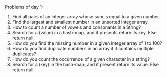 Problems of day 1:

1. Find all pairs of an integer array whose sum is equal to a given number.
2. Find the largest and smallest number in an unsorted integer array.
3. How to count a number of vowels and consonants in a String?
4. Search for a (value) in a hash-map, and if presents return its key. Else
return null.
5. How do you find the missing number in a given integer array of 1 to 100? 
6. How do you find duplicate numbers in an array if it contains multiple
duplicates? 
7. How do you count the occurrence of a given character in a string? 
8. Search for a (key) in the hash-map, and if present return its value. Else
return null. 
